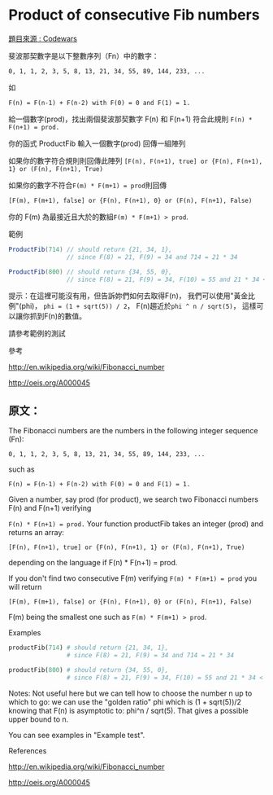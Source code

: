 ﻿# Product of consecutive Fib numbers
[題目來源 : Codewars](https://www.codewars.com/kata/5541f58a944b85ce6d00006a/train/csharp)

斐波那契數字是以下整數序列（Fn）中的數字：
```
0, 1, 1, 2, 3, 5, 8, 13, 21, 34, 55, 89, 144, 233, ...
```
如
```
F(n) = F(n-1) + F(n-2) with F(0) = 0 and F(1) = 1.
```
給一個數字(prod)，找出兩個斐波那契數字 F(n) 和 F(n+1) 符合此規則
```F(n) * F(n+1) = prod.```

你的函式 ProductFib 輸入一個數字(prod) 回傳一組陣列

如果你的數字符合規則則回傳此陣列
```[F(n), F(n+1), true] or {F(n), F(n+1), 1} or (F(n), F(n+1), True)```

如果你的數字不符合```F(m) * F(m+1) = prod```則回傳
```
[F(m), F(m+1), false] or {F(n), F(n+1), 0} or (F(n), F(n+1), False)
```
你的 F(m) 為最接近且大於的數組```F(m) * F(m+1) > prod```.


範例

``` c#
ProductFib(714) // should return {21, 34, 1}, 
                // since F(8) = 21, F(9) = 34 and 714 = 21 * 34

ProductFib(800) // should return {34, 55, 0}, 
                // since F(8) = 21, F(9) = 34, F(10) = 55 and 21 * 34 < 800 < 34 * 55
```

提示：在這裡可能沒有用，但告訴妳們如何去取得F(n)，
我們可以使用"黃金比例"(phi)，
```phi = (1 + sqrt(5)) / 2```，
F(n)趨近於```phi ^ n / sqrt(5)```，
這樣可以讓你抓到F(n)的數值。

請參考範例的測試

參考

http://en.wikipedia.org/wiki/Fibonacci_number

http://oeis.org/A000045


## 原文：

The Fibonacci numbers are the numbers in the following integer sequence (Fn):

```
0, 1, 1, 2, 3, 5, 8, 13, 21, 34, 55, 89, 144, 233, ...
```
such as

```
F(n) = F(n-1) + F(n-2) with F(0) = 0 and F(1) = 1.
```
Given a number, say prod (for product), we search two Fibonacci numbers F(n) and F(n+1) verifying

```F(n) * F(n+1) = prod.```
Your function productFib takes an integer (prod) and returns an array:

```
[F(n), F(n+1), true] or {F(n), F(n+1), 1} or (F(n), F(n+1), True)
```
depending on the language if F(n) * F(n+1) = prod.

If you don't find two consecutive F(m) verifying ```F(m) * F(m+1) = prod``` you will return

```
[F(m), F(m+1), false] or {F(n), F(n+1), 0} or (F(n), F(n+1), False)
```
F(m) being the smallest one such as ```F(m) * F(m+1) > prod```.

Examples

``` python
productFib(714) # should return {21, 34, 1}, 
                # since F(8) = 21, F(9) = 34 and 714 = 21 * 34

productFib(800) # should return {34, 55, 0}, 
                # since F(8) = 21, F(9) = 34, F(10) = 55 and 21 * 34 < 800 < 34 * 55
```

Notes: Not useful here but we can tell how to choose the number n up to which to go: we can use the "golden ratio" phi which is (1 + sqrt(5))/2 knowing that F(n) is asymptotic to: phi^n / sqrt(5). That gives a possible upper bound to n.

You can see examples in "Example test".

References

http://en.wikipedia.org/wiki/Fibonacci_number

http://oeis.org/A000045